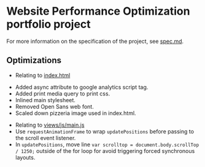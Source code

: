 # Website Performance Optimization portfolio project

For more information on the specification of the project, see [spec.md](spec.md).

## Optimizations

- Relating to [index.html](index.html)
 + Added async attribute to google analytics script tag.
 + Added print media query to print css.
 + Inlined main stylesheet.
 + Removed Open Sans web font.
 + Scaled down pizzeria image used in index.html.
- Relating to [views/js/main.js](views/js/main.js)
 - Use `requestAnimationFrame` to wrap `updatePositions` before passing to the scroll event listener.
 - In `updatePositions`, move line `var scrolltop = document.body.scrollTop / 1250;` outside
   of the for loop for avoid triggering forced synchronous layouts.